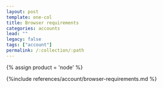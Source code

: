 ```yaml
---
layout: post
template: one-col
title: Browser requirements
categories: accounts
lead: ""
legacy: false
tags: ["account"]
permalink: /:collection/:path
---
```

{% assign product = 'node' %}


{%include references/account/browser-requirements.md %}
